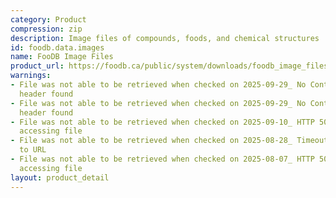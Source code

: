 ```yaml
---
category: Product
compression: zip
description: Image files of compounds, foods, and chemical structures
id: foodb.data.images
name: FooDB Image Files
product_url: https://foodb.ca/public/system/downloads/foodb_image_files.zip
warnings:
- File was not able to be retrieved when checked on 2025-09-29_ No Content-Length
  header found
- File was not able to be retrieved when checked on 2025-09-29_ No Content-Length
  header found
- File was not able to be retrieved when checked on 2025-09-10_ HTTP 502 error when
  accessing file
- File was not able to be retrieved when checked on 2025-08-28_ Timeout connecting
  to URL
- File was not able to be retrieved when checked on 2025-08-07_ HTTP 500 error when
  accessing file
layout: product_detail
---
```

